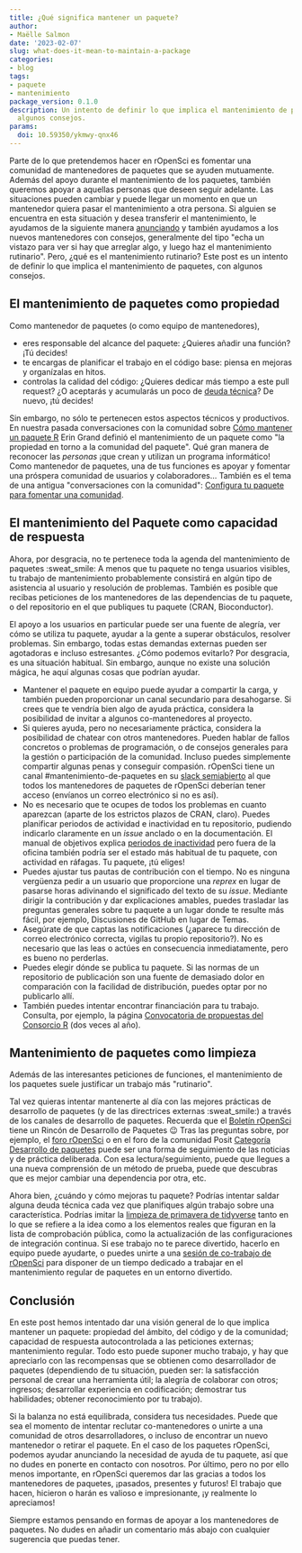 ```yaml
---
title: ¿Qué significa mantener un paquete?
author:
- Maëlle Salmon
date: '2023-02-07'
slug: what-does-it-mean-to-maintain-a-package
categories:
- blog
tags:
- paquete
- mantenimiento
package_version: 0.1.0
description: Un intento de definir lo que implica el mantenimiento de paquetes, con
  algunos consejos.
params:
  doi: 10.59350/ykmwy-qnx46
---
```


Parte de lo que pretendemos hacer en rOpenSci es fomentar una comunidad de mantenedores de paquetes que se ayuden mutuamente.
Además del apoyo durante el mantenimiento de los paquetes, también queremos apoyar a aquellas personas que deseen seguir adelante. Las situaciones pueden cambiar y puede llegar un momento en que un mantenedor quiera pasar el mantenimiento a otra persona. Si alguien se encuentra en esta situación y desea transferir el mantenimiento, le ayudamos de la siguiente manera [anunciando](/blog/2022/10/17/maintain-or-co-maintain-an-ropensci-package/) y también ayudamos a los nuevos mantenedores con consejos, generalmente del tipo "echa un vistazo para ver si hay que arreglar algo, y luego haz el mantenimiento rutinario".
Pero, ¿qué es el mantenimiento rutinario? Este post es un intento de definir lo que implica el mantenimiento de paquetes, con algunos consejos.

## El mantenimiento de paquetes como propiedad

Como mantenedor de paquetes (o como equipo de mantenedores),

- eres responsable del alcance del paquete: ¿Quieres añadir una función? ¡Tú decides!
- te encargas de planificar el trabajo en el código base: piensa en mejoras y organízalas en hitos.
- controlas la calidad del código: ¿Quieres dedicar más tiempo a este pull request? ¿O aceptarás y acumularás un poco de [deuda técnica](https://en.wikipedia.org/wiki/Technical_debt)? De nuevo, ¡tú decides!

Sin embargo, no sólo te pertenecen estos aspectos técnicos y productivos.
En nuestra pasada conversaciones con la comunidad sobre [Cómo mantener un paquete R](/commcalls/2020-03-18/) Erin Grand definió el mantenimiento de un paquete como "la propiedad en torno a la comunidad del paquete".
Qué gran manera de reconocer las *personas* ¡que crean y utilizan un programa informático!
Como mantenedor de paquetes, una de tus funciones es apoyar y fomentar una próspera comunidad de usuarios y colaboradores... También es el tema de una antigua "conversaciones con la comunidad": [Configura tu paquete para fomentar una comunidad](/commcalls/apr2021-pkg-community/).

## El mantenimiento del Paquete como capacidad de respuesta

Ahora, por desgracia, no te pertenece toda la agenda del mantenimiento de paquetes :sweat\_smile:
A menos que tu paquete no tenga usuarios visibles, tu trabajo de mantenimiento probablemente consistirá en algún tipo de asistencia al usuario y resolución de problemas.
También es posible que recibas peticiones de los mantenedores de las dependencias de tu paquete, o del repositorio en el que publiques tu paquete (CRAN, Bioconductor).

El apoyo a los usuarios en particular puede ser una fuente de alegría, ver cómo se utiliza tu paquete, ayudar a la gente a superar obstáculos, resolver problemas.
Sin embargo, todas estas demandas externas pueden ser agotadoras e incluso estresantes.
¿Cómo podemos evitarlo?
Por desgracia, es una situación habitual. Sin embargo, aunque no existe una solución mágica, he aquí algunas cosas que podrían ayudar.

- Mantener el paquete en equipo puede ayudar a compartir la carga, y también pueden proporcionar un canal secundario para desahogarse. Si crees que te vendría bien algo de ayuda práctica, considera la posibilidad de invitar a algunos co-mantenedores al proyecto.
- Si quieres ayuda, pero no necesariamente práctica, considera la posibilidad de chatear con otros mantenedores. Pueden hablar de fallos concretos o problemas de programación, o de consejos generales para la gestión o participación de la comunidad. Incluso puedes simplemente compartir algunas penas y conseguir compasión. rOpenSci tiene un canal #mantenimiento-de-paquetes en su [slack semiabierto](https://contributing.ropensci.org/resources.html#channels) al que todos los mantenedores de paquetes de rOpenSci deberían tener acceso (envíanos un correo electrónico si no es así).
- No es necesario que te ocupes de todos los problemas en cuanto aparezcan (aparte de los estrictos plazos de CRAN, claro). Puedes planificar periodos de actividad e inactividad en tu repositorio, pudiendo indicarlo claramente en un _issue_ anclado o en la documentación. El manual de objetivos explica [periodos de inactividad](https://books.ropensci.org/targets/help.html#out-of-office) pero fuera de la oficina también podría ser el estado más habitual de tu paquete, con actividad en ráfagas. Tu paquete, ¡tú eliges!
- Puedes ajustar tus pautas de contribución con el tiempo. No es ninguna vergüenza pedir a un usuario que proporcione una _reprex_ en lugar de pasarse horas adivinando el significado del texto de su _issue_. Mediante dirigir la contribución y dar explicaciones amables, puedes trasladar las preguntas generales sobre tu paquete a un lugar donde te resulte más fácil, por ejemplo, Discusiones de GitHub en lugar de Temas.
- Asegúrate de que captas las notificaciones (¿aparece tu dirección de correo electrónico correcta, vigilas tu propio repositorio?). No es necesario que las leas o actúes en consecuencia inmediatamente, pero es bueno no perderlas.
- Puedes elegir dónde se publica tu paquete. Si las normas de un repositorio de publicación son una fuente de demasiado dolor en comparación con la facilidad de distribución, puedes optar por no publicarlo allí.
- También puedes intentar encontrar financiación para tu trabajo. Consulta, por ejemplo, la página [Convocatoria de propuestas del Consorcio R](https://www.r-consortium.org/all-projects/call-for-proposals) (dos veces al año).

## Mantenimiento de paquetes como limpieza

Además de las interesantes peticiones de funciones, el mantenimiento de los paquetes suele justificar un trabajo más "rutinario".

Tal vez quieras intentar mantenerte al día con las mejores prácticas de desarrollo de paquetes (y de las directrices externas :sweat\_smile:) a través de los canales de desarrollo de paquetes.
Recuerda que el [Boletín rOpenSci](/news) tiene un Rincón de Desarrollo de Paquetes :wink:
Tras las preguntas sobre, por ejemplo, el [foro rOpenSci](https://discuss.ropensci.org/) o en el foro de la comunidad Posit [Categoría Desarrollo de paquetes](https://community.rstudio.com/c/package-development/11) puede ser una forma de seguimiento de las noticias y de práctica deliberada.
Con esa lectura/seguimiento, puede que llegues a una nueva comprensión de un método de prueba, puede que descubras que es mejor cambiar una dependencia por otra, etc.

Ahora bien, ¿cuándo y cómo mejoras tu paquete?
Podrías intentar saldar alguna deuda técnica cada vez que planifiques algún trabajo sobre una característica.
Podrías imitar la [limpieza de primavera de tidyverse](/blog/2022/03/18/ropensci-news-digest-march-2022/#get-inspired-by-the-tidyverse-spring-cleaning) tanto en lo que se refiere a la idea como a los elementos reales que figuran en la lista de comprobación pública, como la actualización de las configuraciones de integración continua.
Si ese trabajo no te parece divertido, hacerlo en equipo puede ayudarte, o puedes unirte a una [sesión de co-trabajo de rOpenSci](/events) para disponer de un tiempo dedicado a trabajar en el mantenimiento regular de paquetes en un entorno divertido.

## Conclusión

En este post hemos intentado dar una visión general de lo que implica mantener un paquete: propiedad del ámbito, del código y de la comunidad; capacidad de respuesta autocontrolada a las peticiones externas; mantenimiento regular.
Todo esto puede suponer mucho trabajo, y hay que apreciarlo con las recompensas que se obtienen como desarrollador de paquetes (dependiendo de tu situación, pueden ser: la satisfacción personal de crear una herramienta útil; la alegría de colaborar con otros; ingresos; desarrollar experiencia en codificación; demostrar tus habilidades; obtener reconocimiento por tu trabajo).

Si la balanza no está equilibrada, considera tus necesidades. Puede que sea el momento de intentar reclutar co-mantenedores o unirte a una comunidad de otros desarrolladores, o incluso de encontrar un nuevo mantenedor o retirar el paquete.
En el caso de los paquetes rOpenSci, podemos ayudar anunciando la necesidad de ayuda de tu paquete, así que no dudes en ponerte en contacto con nosotros.
Por último, pero no por ello menos importante, en rOpenSci queremos dar las gracias a todos los mantenedores de paquetes, ¡pasados, presentes y futuros! El trabajo que hacen, hicieron o harán es valioso e impresionante, ¡y realmente lo apreciamos!

Siempre estamos pensando en formas de apoyar a los mantenedores de paquetes. No dudes en añadir un comentario más abajo con cualquier sugerencia que puedas tener.



